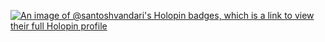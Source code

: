 [![An image of @santoshvandari's Holopin badges, which is a link to view their full Holopin profile](https://holopin.me/santoshvandari)](https://holopin.io/@santoshvandari)